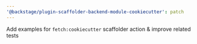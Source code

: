 ```yaml
---
'@backstage/plugin-scaffolder-backend-module-cookiecutter': patch
---
```


Add examples for `fetch:cookiecutter` scaffolder action & improve related tests
